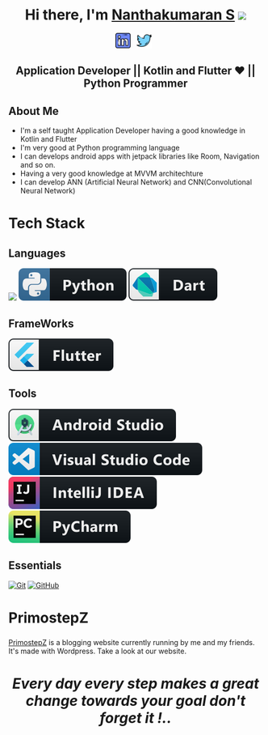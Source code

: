 <div align="center">
   <h1>Hi there, I'm <a href="https://nanthakumaran.now.sh/">Nanthakumaran S</a> <img src="https://media.giphy.com/media/hvRJCLFzcasrR4ia7z/giphy.gif" width="25px"> </h1>
</div>

<p align='center'>
   <a href="https://www.linkedin.com/in/nanthakumaran-senthil-nathan-6aa65b191/"><img height="30" src="https://raw.githubusercontent.com/8bithemant/8bithemant/master/linkedin.png?raw=true"></a>&nbsp;&nbsp;
<a href="https://twitter.com/nanthakumaran_/"><img height="30" src="https://raw.githubusercontent.com/8bithemant/8bithemant/master/twitter.png?raw=true"></a>&nbsp;&nbsp;
 </p>

## <p align='center'>Application Developer || Kotlin and Flutter ❤ || Python Programmer </p>

## About Me
- I'm a self taught Application Developer having a good knowledge in Kotlin and Flutter
- I'm very good at Python programming language
- I can develops android apps with jetpack libraries like Room, Navigation and so on.
- Having a very good knowledge at MVVM architechture
- I can develop ANN (Artificial Neural Network) and CNN(Convolutional Neural Network)

## <h1> Tech Stack </h1>

## Languages


  [<img src="https://img.shields.io/badge/-Kotlin-black?style=flat&logo=kotlin&logowidth=100">](https://kotlinlang.org/)
  [<img src="https://github.com/MikeCodesDotNET/ColoredBadges/raw/master/svg/dev/languages/python.svg" >](https://www.python.org/)
  [<img src="https://github.com/MikeCodesDotNET/ColoredBadges/raw/master/svg/dev/languages/dart_colour.svg" >](https://dart.dev/)


## FrameWorks

  [<img src="https://github.com/MikeCodesDotNET/ColoredBadges/raw/master/svg/dev/frameworks/flutter.svg">](flutter.dev)


## Tools

   [<img src="https://github.com/MikeCodesDotNET/ColoredBadges/raw/master/svg/dev/tools/android_studio_colour.svg" >](https://developer.android.com/studio)
   [<img src="https://github.com/MikeCodesDotNET/ColoredBadges/raw/master/svg/dev/tools/visualstudio_code.svg">](https://code.visualstudio.com/)
   [<img src="https://github.com/MikeCodesDotNET/ColoredBadges/raw/master/svg/dev/tools/jetbrains_intellij.svg">](https://www.jetbrains.com/idea/)
   [<img src="https://github.com/MikeCodesDotNET/ColoredBadges/raw/master/svg/dev/tools/jetbrains_pycharm.svg">](https://www.jetbrains.com/pycharm/)

## Essentials

[![Git](https://img.shields.io/badge/-Git-black?style=flat&logo=git&logowidth=100)](https://github.com/nanthakumaran-s) [![GitHub](https://img.shields.io/badge/-GitHub-181717?style=flat&logo=github&logowidth=100)](https://github.com/nanthakumaran-s)

# PrimostepZ <h3> 
[PrimostepZ](https://primostepz.come)</h3>  is a blogging website currently running by me and my friends. It's made with Wordpress. Take a look at our website.

<h1 align='center'><i>Every day every step makes a great change towards your goal don't forget it !..</i></h1>

[![]()](https://github.com/nanthakumaran-s)
